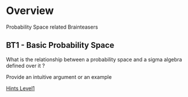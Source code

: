 
# Overview 

Probability Space related Brainteasers 

## BT1 - Basic Probability Space 

What is the relationship between a probability space and a sigma algebra defined over it ? 

Provide an intuitive argument or an example 

[Hints Level1](prob_space_br1_h2.md)





